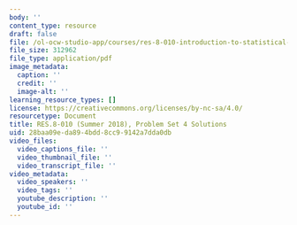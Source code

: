 ```yaml
---
body: ''
content_type: resource
draft: false
file: /ol-ocw-studio-app/courses/res-8-010-introduction-to-statistical-physics-summer-2018/mitres_8_010su18_soln4.pdf
file_size: 312962
file_type: application/pdf
image_metadata:
  caption: ''
  credit: ''
  image-alt: ''
learning_resource_types: []
license: https://creativecommons.org/licenses/by-nc-sa/4.0/
resourcetype: Document
title: RES.8-010 (Summer 2018), Problem Set 4 Solutions
uid: 28baa09e-da89-4bdd-8cc9-9142a7dda0db
video_files:
  video_captions_file: ''
  video_thumbnail_file: ''
  video_transcript_file: ''
video_metadata:
  video_speakers: ''
  video_tags: ''
  youtube_description: ''
  youtube_id: ''
---
```

